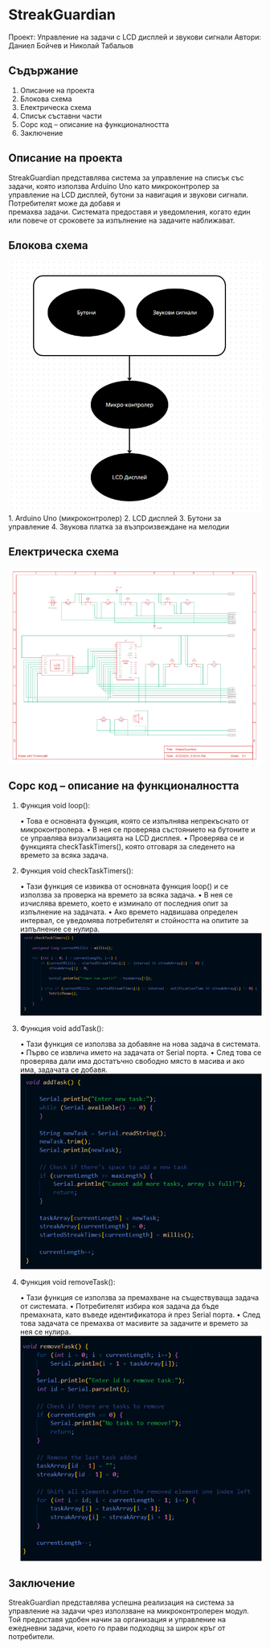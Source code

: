 # StreakGuardian

  Проект: Управление на задачи с LCD дисплей и звукови сигнали
  Автори: Даниел Бойчев и Николай Табальов 

## Съдържание
  
  1. Описание на проекта
  2. Блокова схема
  3. Електрическа схема
  4. Списък съставни части
  5. Сорс код – описание на функционалността
  6. Заключение

## Описание на проекта

  StreakGuardian представлява система за управление на списък със задачи, която използва Arduino Uno като микроконтролер за управление на LCD дисплей, бутони за навигация и звукови сигнали. Потребителят може да добавя и   
  премахва задачи. Системата предоставя и уведомления, когато един или повече от сроковете за изпълнение на задачите наближават.

## Блокова схема
 
  ![alttext](https://github.com/nikolaytabalyov/StreakGuardian/blob/main/images/%D0%91%D0%BB%D0%BE%D0%BA%D0%BE%D0%B2%D0%B0%20%D1%81%D1%85%D0%B5%D0%BC%D0%B0.png)
    1. Arduino Uno (микроконтролер)
    2. LCD дисплей
    3. Бутони за управление
    4. Звукова платка за възпроизвеждане на мелодии
   
## Електрическа схема
  
  ![Scheme](https://github.com/nikolaytabalyov/StreakGuardian/blob/main/images/%D0%95%D0%BB%D0%B5%D0%BA%D1%82%D1%80%D0%B8%D1%87%D0%B5%D1%81%D0%BA%D0%B0%20%D0%A1%D1%85%D0%B5%D0%BC%D0%B0.png)

## Сорс код – описание на функционалността

1.	Функция void loop():
 
    •	Това е основната функция, която се изпълнява непрекъснато от микроконтролера.
    •	В нея се проверява състоянието на бутоните и се управлява визуализацията на LCD дисплея.
    •	Проверява се и функцията checkTaskTimers(), която отговаря за следенето на времето за всяка задача.

2.	Функция void checkTaskTimers():

    •	Тази функция се извиква от основната функция loop() и се използва за проверка на времето за всяка задача.
    •	В нея се изчислява времето, което е изминало от последния опит за изпълнение на задачата.
    •	Ако времето надвишава определен интервал, се уведомява потребителят и стойността на опитите за изпълнение се нулира.
![checkTaskTimers](https://github.com/nikolaytabalyov/StreakGuardian/blob/main/images/CheckTaskTimer.png)

3.	Функция void addTask():

    •	Тази функция се използва за добавяне на нова задача в системата.
    •	Първо се извлича името на задачата от Serial порта.
    •	След това се проверява дали има достатъчно свободно място в масива и ако има, задачата се добавя.
![addTask](https://github.com/nikolaytabalyov/StreakGuardian/blob/main/images/AddTask.png)

4.	Функция void removeTask():

    •	Тази функция се използва за премахване на съществуваща задача от системата.
    •	Потребителят избира коя задача да бъде премахната, като въведе идентификатора ѝ през Serial порта.
    •	След това задачата се премахва от масивите за задачите и времето за нея се нулира.
![removeTask](https://github.com/nikolaytabalyov/StreakGuardian/blob/main/images/RomoveTask.png)

## Заключение

  StreakGuardian представлява успешна реализация на система за управление на задачи чрез използване на микроконтролерен модул. Той предоставя удобен начин за организация и управление на ежедневни задачи, което го прави       подходящ за широк кръг от потребители.
